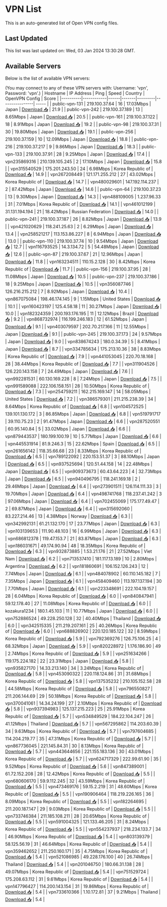 # VPN List

This is an auto-generated list of Open VPN config files.

## Last Updated

This list was last updated on: Wed, 03 Jan 2024 13:30:28 GMT.

## Available Servers

Below is the list of available VPN servers:

(You may connect to any of these VPN servers with: Username: 'vpn', Password: 'vpn'.)
| Hostname | IP Address | Ping | Speed | Country | OpenVPN Config | Score |
|----------|------------|------|-------|---------|----------------| ----- |
| public-vpn-131 | 219.100.37.64 | 16 | 17.03Mbps | Japan | [Download 📥](./configs/server_0_JP.ovpn) | 21.9 |
| public-vpn-242 | 219.100.37.189 | 13 | 8.65Mbps | Japan | [Download 📥](./configs/server_1_JP.ovpn) | 20.5 |
| public-vpn-161 | 219.100.37.122 | 18 | 8.91Mbps | Japan | [Download 📥](./configs/server_2_JP.ovpn) | 19.2 |
| public-vpn-98 | 219.100.37.31 | 30 | 19.80Mbps | Japan | [Download 📥](./configs/server_3_JP.ovpn) | 19.1 |
| public-vpn-256 | 219.100.37.159 | 10 | 12.09Mbps | Japan | [Download 📥](./configs/server_4_JP.ovpn) | 18.8 |
| public-vpn-216 | 219.100.37.217 | 9 | 9.86Mbps | Japan | [Download 📥](./configs/server_5_JP.ovpn) | 18.3 |
| public-vpn-133 | 219.100.37.91 | 28 | 9.25Mbps | Japan | [Download 📥](./configs/server_6_JP.ovpn) | 17.4 |
| vpn235869316 | 210.139.105.245 | 2 | 17.10Mbps | Japan | [Download 📥](./configs/server_7_JP.ovpn) | 15.8 |
| vpn315540529 | 175.201.243.50 | 24 | 6.98Mbps | Korea Republic of | [Download 📥](./configs/server_8_KR.ovpn) | 14.9 |
| vpn267208449 | 121.171.255.212 | 27 | 43.02Mbps | Korea Republic of | [Download 📥](./configs/server_9_KR.ovpn) | 14.7 |
| vpn480029601 | 147.192.114.237 | 2 | 87.42Mbps | Japan | [Download 📥](./configs/server_10_JP.ovpn) | 14.6 |
| public-vpn-64 | 219.100.37.23 | 13 | 9.30Mbps | Japan | [Download 📥](./configs/server_11_JP.ovpn) | 14.3 |
| vpn488109005 | 1.237.96.33 | 31 | 7.01Mbps | Korea Republic of | [Download 📥](./configs/server_12_KR.ovpn) | 14.1 |
| vpn461012199 | 31.131.194.194 | 21 | 18.42Mbps | Russian Federation | [Download 📥](./configs/server_13_RU.ovpn) | 14.0 |
| public-vpn-241 | 219.100.37.187 | 26 | 8.82Mbps | Japan | [Download 📥](./configs/server_14_JP.ovpn) | 13.9 |
| vpn421020629 | 118.241.25.63 | 2 | 6.29Mbps | Japan | [Download 📥](./configs/server_15_JP.ovpn) | 13.4 |
| vpn258521217 | 113.153.86.227 | 8 | 6.94Mbps | Japan | [Download 📥](./configs/server_16_JP.ovpn) | 13.0 |
| public-vpn-110 | 219.100.37.74 | 10 | 9.54Mbps | Japan | [Download 📥](./configs/server_17_JP.ovpn) | 12.7 |
| vpn116793525 | 14.3.134.72 | 5 | 54.48Mbps | Japan | [Download 📥](./configs/server_18_JP.ovpn) | 12.6 |
| public-vpn-87 | 219.100.37.67 | 21 | 12.96Mbps | Japan | [Download 📥](./configs/server_19_JP.ovpn) | 11.8 |
| vpn163234511 | 110.15.2.128 | 30 | 8.42Mbps | Korea Republic of | [Download 📥](./configs/server_20_KR.ovpn) | 11.7 |
| public-vpn-156 | 219.100.37.95 | 28 | 11.08Mbps | Japan | [Download 📥](./configs/server_21_JP.ovpn) | 10.5 |
| public-vpn-237 | 219.100.37.186 | 18 | 9.25Mbps | Japan | [Download 📥](./configs/server_22_JP.ovpn) | 10.5 |
| vpn356087746 | 126.216.215.212 | 7 | 8.92Mbps | Japan | [Download 📥](./configs/server_23_JP.ovpn) | 10.4 |
| vpn867075084 | 198.46.174.145 | 9 | 1.15Mbps | United States | [Download 📥](./configs/server_24_US.ovpn) | 10.1 |
| vpn160423197 | 125.4.58.18 | 11 | 30.27Mbps | Japan | [Download 📥](./configs/server_25_JP.ovpn) | 10.0 |
| vpn182324359 | 200.193.176.195 | 11 | 12.12Mbps | Brazil | [Download 📥](./configs/server_26_BR.ovpn) | 9.2 |
| vpn868732974 | 116.199.246.183 | 12 | 61.52Mbps | Japan | [Download 📥](./configs/server_27_JP.ovpn) | 9.1 |
| vpn403079597 | 202.70.217.166 | 11 | 12.55Mbps | Japan | [Download 📥](./configs/server_28_JP.ovpn) | 9.1 |
| public-vpn-245 | 219.100.37.173 | 24 | 9.57Mbps | Japan | [Download 📥](./configs/server_29_JP.ovpn) | 9.0 |
| vpn838674243 | 180.0.34.39 | 5 | 8.41Mbps | Japan | [Download 📥](./configs/server_30_JP.ovpn) | 8.7 |
| vpn334785634 | 175.213.10.36 | 38 | 8.83Mbps | Korea Republic of | [Download 📥](./configs/server_31_KR.ovpn) | 7.9 |
| vpn441053045 | 220.70.18.168 | 28 | 38.44Mbps | Korea Republic of | [Download 📥](./configs/server_32_KR.ovpn) | 7.7 |
| vpn311904526 | 126.220.143.158 | 7 | 24.49Mbps | Japan | [Download 📥](./configs/server_33_JP.ovpn) | 7.6 |
| vpn992281531 | 60.130.169.228 | 8 | 7.24Mbps | Japan | [Download 📥](./configs/server_34_JP.ovpn) | 7.5 |
| vpn991589088 | 222.106.158.151 | 28 | 10.50Mbps | Korea Republic of | [Download 📥](./configs/server_35_KR.ovpn) | 7.3 |
| vpn254759211 | 162.215.169.147 | 14 | 58.05Mbps | United States | [Download 📥](./configs/server_36_US.ovpn) | 7.2 |
| vpn386579301 | 211.215.238.39 | 34 | 8.64Mbps | Korea Republic of | [Download 📥](./configs/server_37_KR.ovpn) | 6.8 |
| vpn104572525 | 139.101.130.172 | 3 | 86.85Mbps | Japan | [Download 📥](./configs/server_38_JP.ovpn) | 6.8 |
| vpn519791717 | 39.110.75.23 | 2 | 91.47Mbps | Japan | [Download 📥](./configs/server_39_JP.ovpn) | 6.6 |
| vpn287520551 | 60.95.140.84 | 5 | 33.02Mbps | Japan | [Download 📥](./configs/server_40_JP.ovpn) | 6.6 |
| vpn879443537 | 180.199.100.19 | 10 | 5.77Mbps | Japan | [Download 📥](./configs/server_41_JP.ovpn) | 6.6 |
| vpn445531914 | 81.9.246.3 | 15 | 22.62Mbps | Spain | [Download 📥](./configs/server_42_ES.ovpn) | 6.5 |
| vpn261656142 | 118.35.66.68 | 23 | 8.33Mbps | Korea Republic of | [Download 📥](./configs/server_43_KR.ovpn) | 6.5 |
| vpn789122092 | 220.153.51.37 | 3 | 88.10Mbps | Japan | [Download 📥](./configs/server_44_JP.ovpn) | 6.5 |
| vpn937525694 | 120.51.44.158 | 14 | 22.48Mbps | Japan | [Download 📥](./configs/server_45_JP.ovpn) | 6.5 |
| vpn909373673 | 60.43.64.223 | 4 | 32.73Mbps | Japan | [Download 📥](./configs/server_46_JP.ovpn) | 6.5 |
| vpn940496795 | 118.241.169.18 | 2 | 29.46Mbps | Japan | [Download 📥](./configs/server_47_JP.ovpn) | 6.4 |
| vpn273901511 | 126.114.111.33 | 3 | 19.70Mbps | Japan | [Download 📥](./configs/server_48_JP.ovpn) | 6.4 |
| vpn498741768 | 118.237.41.242 | 3 | 97.06Mbps | Japan | [Download 📥](./configs/server_49_JP.ovpn) | 6.4 |
| vpn702455069 | 175.177.49.47 | 2 | 69.87Mbps | Japan | [Download 📥](./configs/server_50_JP.ovpn) | 6.4 |
| vpn315692060 | 83.227.214.46 | 13 | 4.38Mbps | Norway | [Download 📥](./configs/server_51_NO.ovpn) | 6.3 |
| vpn342992131 | 61.21.132.170 | 17 | 23.77Mbps | Japan | [Download 📥](./configs/server_52_JP.ovpn) | 6.3 |
| vpn103139653 | 111.90.48.103 | 16 | 6.99Mbps | Japan | [Download 📥](./configs/server_53_JP.ovpn) | 6.3 |
| vpn686812378 | 119.47.153.7 | 21 | 83.87Mbps | Japan | [Download 📥](./configs/server_54_JP.ovpn) | 6.3 |
| vpn186031671 | 49.174.90.94 | 48 | 18.35Mbps | Korea Republic of | [Download 📥](./configs/server_55_KR.ovpn) | 6.3 |
| vpn932873885 | 1.53.21.176 | 21 | 27.52Mbps | Viet Nam | [Download 📥](./configs/server_56_VN.ovpn) | 6.2 |
| vpn713537410 | 181.117.13.189 | 10 | 2.80Mbps | Argentina | [Download 📥](./configs/server_57_AR.ovpn) | 6.2 |
| vpn181860691 | 106.152.126.243 | 12 | 7.74Mbps | Japan | [Download 📥](./configs/server_58_JP.ovpn) | 6.1 |
| vpn484078902 | 60.110.145.182 | 7 | 7.35Mbps | Japan | [Download 📥](./configs/server_59_JP.ovpn) | 6.1 |
| vpn458409460 | 113.197.137.194 | 30 | 7.70Mbps | Japan | [Download 📥](./configs/server_60_JP.ovpn) | 6.1 |
| vpn223348691 | 222.104.19.157 | 28 | 6.04Mbps | Korea Republic of | [Download 📥](./configs/server_61_KR.ovpn) | 6.0 |
| vpn840847941 | 59.12.178.40 | 27 | 11.08Mbps | Korea Republic of | [Download 📥](./configs/server_62_KR.ovpn) | 6.0 |
| kozakura1234 | 180.1.45.103 | 11 | 10.77Mbps | Japan | [Download 📥](./configs/server_63_JP.ovpn) | 6.0 |
| vpn752886524 | 49.228.250.128 | 32 | 40.40Mbps | Thailand | [Download 📥](./configs/server_64_TH.ovpn) | 6.0 |
| vpn342515335 | 211.219.207.161 | 25 | 40.26Mbps | Korea Republic of | [Download 📥](./configs/server_65_KR.ovpn) | 6.0 |
| vpn688826902 | 220.120.185.122 | 32 | 8.59Mbps | Korea Republic of | [Download 📥](./configs/server_66_KR.ovpn) | 5.9 |
| vpn792369276 | 126.75.106.25 | 4 | 68.32Mbps | Japan | [Download 📥](./configs/server_67_JP.ovpn) | 5.9 |
| vpn820228972 | 1.176.186.90 | 49 | 2.74Mbps | Korea Republic of | [Download 📥](./configs/server_68_KR.ovpn) | 5.9 |
| vpn251634266 | 119.175.224.182 | 22 | 23.31Mbps | Japan | [Download 📥](./configs/server_69_JP.ovpn) | 5.8 |
| vpn935827170 | 14.33.213.140 | 34 | 3.24Mbps | Korea Republic of | [Download 📥](./configs/server_70_KR.ovpn) | 5.8 |
| vpn453090322 | 220.118.124.86 | 31 | 31.68Mbps | Korea Republic of | [Download 📥](./configs/server_71_KR.ovpn) | 5.8 |
| vpn137535232 | 210.105.152.58 | 28 | 44.58Mbps | Korea Republic of | [Download 📥](./configs/server_72_KR.ovpn) | 5.8 |
| vpn796550827 | 211.206.144.69 | 29 | 50.18Mbps | Korea Republic of | [Download 📥](./configs/server_73_KR.ovpn) | 5.8 |
| vpn370041061 | 14.34.24.199 | 27 | 2.10Mbps | Korea Republic of | [Download 📥](./configs/server_74_KR.ovpn) | 5.8 |
| vpn937394983 | 125.137.215.223 | 25 | 25.91Mbps | Korea Republic of | [Download 📥](./configs/server_75_KR.ovpn) | 5.7 |
| vpn534849529 | 184.22.104.247 | 26 | 41.12Mbps | Thailand | [Download 📥](./configs/server_76_TH.ovpn) | 5.7 |
| vpn567295862 | 114.203.60.39 | 34 | 9.63Mbps | Korea Republic of | [Download 📥](./configs/server_77_KR.ovpn) | 5.7 |
| vpn797604685 | 114.204.219.77 | 35 | 47.31Mbps | Korea Republic of | [Download 📥](./configs/server_78_KR.ovpn) | 5.7 |
| vpn867736045 | 221.145.84.31 | 30 | 8.13Mbps | Korea Republic of | [Download 📥](./configs/server_79_KR.ovpn) | 5.7 |
| vpn443644656 | 221.155.183.136 | 30 | 43.01Mbps | Korea Republic of | [Download 📥](./configs/server_80_KR.ovpn) | 5.7 |
| vpn624717329 | 222.99.61.90 | 35 | 9.52Mbps | Korea Republic of | [Download 📥](./configs/server_81_KR.ovpn) | 5.6 |
| vpn847389001 | 61.72.152.208 | 28 | 12.42Mbps | Korea Republic of | [Download 📥](./configs/server_82_KR.ovpn) | 5.5 |
| vpn680606170 | 59.9.112.245 | 32 | 43.59Mbps | Korea Republic of | [Download 📥](./configs/server_83_KR.ovpn) | 5.5 |
| vpn473469176 | 59.15.2.219 | 31 | 48.60Mbps | Korea Republic of | [Download 📥](./configs/server_84_KR.ovpn) | 5.5 |
| vpn190906464 | 118.219.226.165 | 36 | 8.09Mbps | Korea Republic of | [Download 📥](./configs/server_85_KR.ovpn) | 5.5 |
| vpn182264695 | 211.200.187.147 | 29 | 9.03Mbps | Korea Republic of | [Download 📥](./configs/server_86_KR.ovpn) | 5.5 |
| vpn733746384 | 211.185.108.211 | 28 | 20.65Mbps | Korea Republic of | [Download 📥](./configs/server_87_KR.ovpn) | 5.5 |
| vpn591004325 | 121.133.46.205 | 31 | 8.24Mbps | Korea Republic of | [Download 📥](./configs/server_88_KR.ovpn) | 5.5 |
| vpn554237937 | 218.234.133.7 | 34 | 46.90Mbps | Korea Republic of | [Download 📥](./configs/server_89_KR.ovpn) | 5.4 |
| vpn803139379 | 58.125.56.19 | 31 | 46.64Mbps | Korea Republic of | [Download 📥](./configs/server_90_KR.ovpn) | 5.4 |
| vpn359462652 | 211.250.160.171 | 35 | 4.75Mbps | Korea Republic of | [Download 📥](./configs/server_91_KR.ovpn) | 5.4 |
| vpn521086985 | 49.228.176.100 | 40 | 26.74Mbps | Thailand | [Download 📥](./configs/server_92_TH.ovpn) | 5.4 |
| vpn201046750 | 180.66.31.138 | 28 | 49.07Mbps | Korea Republic of | [Download 📥](./configs/server_93_KR.ovpn) | 5.4 |
| vpn751529724 | 175.208.63.112 | 31 | 9.61Mbps | Korea Republic of | [Download 📥](./configs/server_94_KR.ovpn) | 5.4 |
| vpn147796427 | 114.200.143.154 | 31 | 19.86Mbps | Korea Republic of | [Download 📥](./configs/server_95_KR.ovpn) | 5.4 |
| vpn733610366 | 1.10.172.81 | 37 | 9.21Mbps | Thailand | [Download 📥](./configs/server_96_TH.ovpn) | 5.4 |
